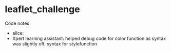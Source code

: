 # leaflet_challenge

Code notes
- alice: 
- Xpert learning assistant: helped debug code for color function as syntax was slightly off,
syntax for stylefunction
